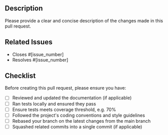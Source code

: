## Description

Please provide a clear and concise description of the changes made in this pull request.

## Related Issues

- Closes #[issue_number]
- Resolves #[issue_number]

## Checklist

Before creating this pull request, please ensure you have:

- [ ] Reviewed and updated the documentation (if applicable)
- [ ] Ran tests locally and ensured they pass
- [ ] Ensure tests meets coverage threshold, e.g. 70%
- [ ] Followed the project's coding conventions and style guidelines
- [ ] Rebased your branch on the latest changes from the main branch
- [ ] Squashed related commits into a single commit (if applicable)

